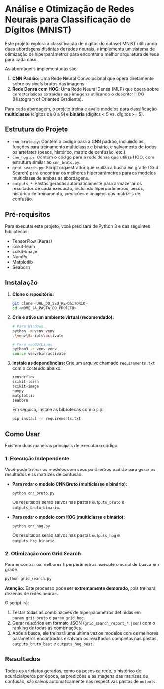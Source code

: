 # Análise e Otimização de Redes Neurais para Classificação de Dígitos (MNIST)

Este projeto explora a classificação de dígitos do dataset MNIST utilizando duas abordagens distintas de redes neurais, e implementa um sistema de otimização de hiperparâmetros para encontrar a melhor arquitetura de rede para cada caso.

As abordagens implementadas são:
1.  **CNN Padrão**: Uma Rede Neural Convolucional que opera diretamente sobre os pixels brutos das imagens.
2.  **Rede Densa com HOG**: Uma Rede Neural Densa (MLP) que opera sobre características extraídas das imagens utilizando o descritor HOG (Histogram of Oriented Gradients).

Para cada abordagem, o projeto treina e avalia modelos para classificação **multiclasse** (dígitos de 0 a 9) e **binária** (dígitos < 5 vs. dígitos >= 5).

## Estrutura do Projeto

-   `cnn_bruto.py`: Contém o código para a CNN padrão, incluindo as funções para treinamento multiclasse e binário, e salvamento de todos os artefatos (pesos, histórico, matriz de confusão, etc.).
-   `cnn_hog.py`: Contém o código para a rede densa que utiliza HOG, com estrutura similar ao `cnn_bruto.py`.
-   `grid_search.py`: Script orquestrador que realiza a busca em grade (Grid Search) para encontrar os melhores hiperparâmetros para os modelos multiclasse de ambas as abordagens.
-   `outputs_*`: Pastas geradas automaticamente para armazenar os resultados de cada execução, incluindo hiperparâmetros, pesos, histórico de treinamento, predições e imagens das matrizes de confusão.

## Pré-requisitos

Para executar este projeto, você precisará de Python 3 e das seguintes bibliotecas:

-   TensorFlow (Keras)
-   scikit-learn
-   scikit-image
-   NumPy
-   Matplotlib
-   Seaborn

## Instalação

1.  **Clone o repositório:**
    ```bash
    git clone <URL_DO_SEU_REPOSITORIO>
    cd <NOME_DA_PASTA_DO_PROJETO>
    ```

2.  **Crie e ative um ambiente virtual (recomendado):**
    ```bash
    # Para Windows
    python -m venv venv
    .\venv\Scripts\activate

    # Para macOS/Linux
    python3 -m venv venv
    source venv/bin/activate
    ```

3.  **Instale as dependências:**
    Crie um arquivo chamado `requirements.txt` com o conteúdo abaixo:
    ```txt
    tensorflow
    scikit-learn
    scikit-image
    numpy
    matplotlib
    seaborn
    ```
    Em seguida, instale as bibliotecas com o pip:
    ```bash
    pip install -r requirements.txt
    ```

## Como Usar

Existem duas maneiras principais de executar o código:

### 1. Execução Independente

Você pode treinar os modelos com seus parâmetros padrão para gerar os resultados e as matrizes de confusão.

-   **Para rodar o modelo CNN Bruto (multiclasse e binário):**
    ```bash
    python cnn_bruto.py
    ```
    Os resultados serão salvos nas pastas `outputs_bruto` e `outputs_bruto_binario`.

-   **Para rodar o modelo com HOG (multiclasse e binário):**
    ```bash
    python cnn_hog.py
    ```
    Os resultados serão salvos nas pastas `outputs_hog` e `outputs_hog_binario`.

### 2. Otimização com Grid Search

Para encontrar os melhores hiperparâmetros, execute o script de busca em grade.

```bash
python grid_search.py
```

**Atenção:** Este processo pode ser **extremamente demorado**, pois treinará dezenas de redes neurais.

O script irá:
1.  Testar todas as combinações de hiperparâmetros definidas em `param_grid_bruto` e `param_grid_hog`.
2.  Gerar relatórios em formato JSON (`grid_search_report_*.json`) com o ranking de todas as combinações.
3.  Após a busca, ele treinará uma última vez os modelos com os melhores parâmetros encontrados e salvará os resultados completos nas pastas `outputs_bruto_best` e `outputs_hog_best`.

## Resultados

Todos os artefatos gerados, como os pesos da rede, o histórico de acurácia/perda por época, as predições e as imagens das matrizes de confusão, são salvos automaticamente nas respectivas pastas de `outputs`.